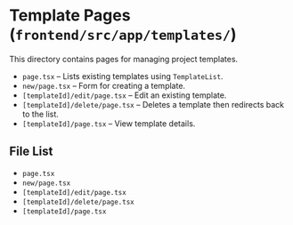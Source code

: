 # Template Pages (`frontend/src/app/templates/`)

This directory contains pages for managing project templates.

- `page.tsx` – Lists existing templates using `TemplateList`.
- `new/page.tsx` – Form for creating a template.
- `[templateId]/edit/page.tsx` – Edit an existing template.
- `[templateId]/delete/page.tsx` – Deletes a template then redirects back to the list.
- `[templateId]/page.tsx` – View template details.

<!-- File List Start -->

## File List

- `page.tsx`
- `new/page.tsx`
- `[templateId]/edit/page.tsx`
- `[templateId]/delete/page.tsx`
- `[templateId]/page.tsx`

<!-- File List End -->
